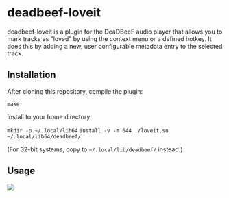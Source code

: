 # deadbeef-loveit
deadbeef-loveit is a plugin for the DeaDBeeF audio player that allows you to
mark tracks as "loved" by using the context menu or a defined hotkey. It does
this by adding a new, user configurable metadata entry to the selected track.

## Installation
After cloning this repository, compile the plugin:

`make`

Install to your home directory:

`mkdir -p ~/.local/lib64`
`install -v -m 644 ./loveit.so ~/.local/lib64/deadbeef/`

(For 32-bit systems, copy to `~/.local/lib/deadbeef/` instead.)

## Usage
![](http://i.imgur.com/wWNdhEJ.jpg)
